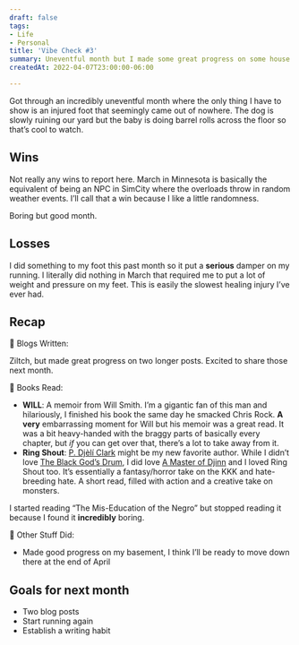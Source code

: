 ```yaml
---
draft: false
tags:
- Life
- Personal
title: 'Vibe Check #3'
summary: Uneventful month but I made some great progress on some house projects.
createdAt: 2022-04-07T23:00:00-06:00

---
```

Got through an incredibly uneventful month where the only thing I have to show is an injured foot that seemingly came out of nowhere. The dog is slowly ruining our yard but the baby is doing barrel rolls across the floor so that’s cool to watch.

## Wins

Not really any wins to report here. March in Minnesota is basically the equivalent of being an NPC in SimCity where the overloads throw in random weather events. I’ll call that a win because I like a little randomness.

Boring but good month.

## Losses

I did something to my foot this past month so it put a **serious** damper on my running. I literally did nothing in March that required me to put a lot of weight and pressure on my feet. This is easily the slowest healing injury I’ve ever had.

## Recap

📜 Blogs Written:

Ziltch, but made great progress on two longer posts. Excited to share those next month.

📖 Books Read:

* **WILL**: A memoir from Will Smith. I’m a gigantic fan of this man and hilariously, I finished his book the same day he smacked Chris Rock. **A very** embarrassing moment for Will but his memoir was a great read. It was a bit heavy-handed with the braggy parts of basically every chapter, but _if_ you can get over that, there’s a lot to take away from it.
* **Ring Shout**: [P. Djèlí Clark](https://www.google.com/search?client=firefox-b-1-d&sxsrf=APq-WBt8Lzi0m6x1_7hvst1ZHUXGZI4gGA:1649473759694&q=P.+Dj%C3%A8l%C3%AD+Clark&stick=H4sIAAAAAAAAAOPgE-LVT9c3NMwyTCrLyCnPVoJyDQory83TSrRkspOt9JPy87P1y4syS0pS8-LL84uyrRJLSzLyixaxCgToKbhkHV6Rc3itgnNOYlH2DlbGXexMHAwAVLZ7-VkAAAA&sa=X&ved=2ahUKEwjZ8ozMgIb3AhVaG80KHazMBoAQmxMoAXoECGQQAw) might be my new favorite author. While I didn’t love [The Black God’s Drum](https://www.goodreads.com/book/show/38118138-the-black-god-s-drums), I did love [A Master of Djinn](https://traekwells.com/bookshelf/a-master-of-djinn) and I loved Ring Shout too. It’s essentially a fantasy/horror take on the KKK and hate-breeding hate. A short read, filled with action and a creative take on monsters.

I started reading “The Mis-Education of the Negro” but stopped reading it because I found it **incredibly** boring.

🐜 Other Stuff Did:

* Made good progress on my basement, I think I’ll be ready to move down there at the end of April

## Goals for next month

* Two blog posts
* Start running again
* Establish a writing habit
